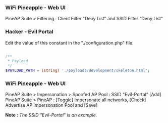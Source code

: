 ### WiFi Pineapple - Web UI

PineAP Suite > Filtering : Client Filter "Deny List" and SSID Filter "Deny List"

### Hacker - Evil Portal

Edit the value of this constant in the "./configuration.php" file.
```php

/**
 * Payload
 */
$PAYLOAD_PATH = (string) './payloads/development/skeleton.html';

```

### WiFi Pineapple - Web UI

PineAP Suite > Impersonation > Spoofed AP Pool : SSID "Evil-Portal" [Add]
PineAP Suite > PineAP : [Toggle] Impersonate all networks, [Check] Advertise AP Impersonation Pool and [Save]

__Note :__ *The SSID "Evil-Portal" is an example.*
